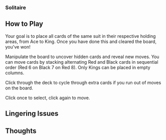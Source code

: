 

### Solitaire



## How to Play

Your goal is to place all cards of the same suit in their respective holding areas, from Ace to King. Once you have done this and cleared the board, you've won! 

Manipulate the board to uncover hidden cards and reveal new moves. You can move cards by stacking alternating Red and Black cards in sequential order (Red 6 on Black 7 on Red 8). Only Kings can be placed in empty columns. 

Click through the deck to cycle through extra cards if you run out of moves on the board. 

Click once to select, click again to move. 

## Lingering Issues


## Thoughts


